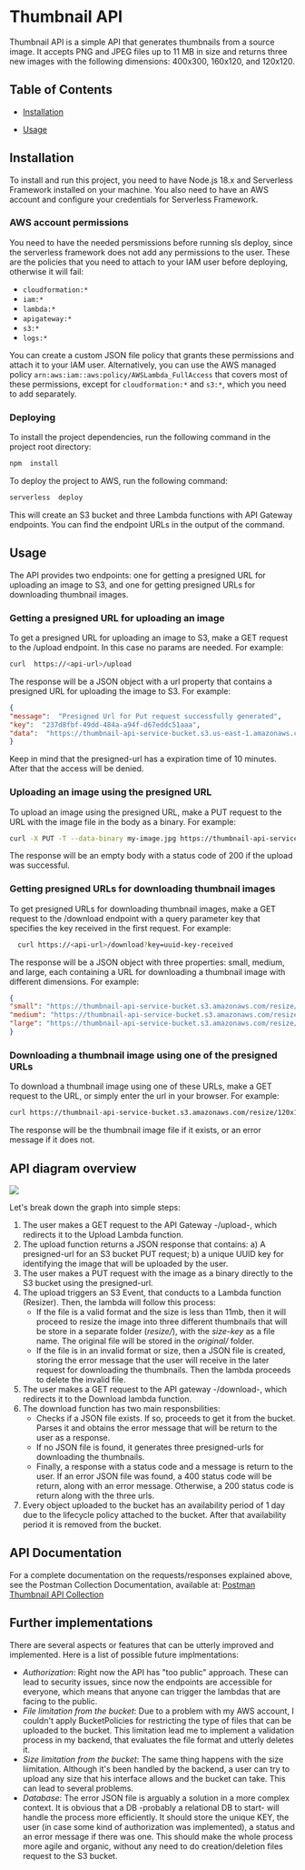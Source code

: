 # Thumbnail API

Thumbnail API is a simple API that generates thumbnails from a source image. It accepts PNG and JPEG files up to 11 MB in size and returns three new images with the following dimensions: 400x300, 160x120, and 120x120.

  
## Table of Contents

  

-  [Installation](#installation)

-  [Usage](#usage)



## Installation

  To install and run this project, you need to have Node.js 18.x and Serverless Framework installed on your machine. You also need to have an AWS account and configure your credentials for Serverless Framework.

### AWS account permissions
You need to have the needed persmissions before running sls deploy, since the serverless framework does not add any permissions to the user. 
These are the policies that you need to attach to your IAM user before deploying, otherwise it will fail:
-   `cloudformation:*`
-   `iam:*`
-   `lambda:*`
-   `apigateway:*`
-   `s3:*`
-   `logs:*`

You can create a custom JSON file policy that grants these permissions and attach it to your IAM user. Alternatively, you can use the AWS managed policy  `arn:aws:iam::aws:policy/AWSLambda_FullAccess`  that covers most of these permissions, except for  `cloudformation:*`  and  `s3:*`, which you need to add separately.

### Deploying
To install the project dependencies, run the following command in the project root directory:
  ```bash
npm  install
```

To deploy the project to AWS, run the following command:
```bash
serverless  deploy
```
This will create an S3 bucket and three Lambda functions with API Gateway endpoints. You can find the endpoint URLs in the output of the command.


## Usage

The API provides two endpoints: one for getting a presigned URL for uploading an image to S3, and one for getting presigned URLs for downloading thumbnail images.

  
### Getting a presigned URL for uploading an image

To get a presigned URL for uploading an image to S3, make a GET request to the /upload endpoint. In this case no params are needed. For example:

```bash
curl  https://<api-url>/upload
```

The response will be a JSON object with a url property that contains a presigned URL for uploading the image to S3. For example:

```json
{
"message":  "Presigned Url for Put request successfully generated",
"key":  "237d8fbf-49dd-484a-a94f-d67eddc51aaa",
"data":  "https://thumbnail-api-service-bucket.s3.us-east-1.amazonaws.com/original/...id=PutObject"
}
```
Keep in mind that the presigned-url has a expiration time of 10 minutes. After that the access will be denied.

### Uploading an image using the presigned URL
To upload an image using the presigned URL, make a PUT request to the URL with the image file in the body as a binary. For example:
```bash
curl -X PUT -T --data-binary my-image.jpg https://thumbnail-api-service-bucket.s3.amazonaws.com/original/my-image.jpg?AWSAccessKeyId=AKIA...&Expires=163...&Signature=...
```
The response will be an empty body with a status code of 200 if the upload was successful.

### Getting presigned URLs for downloading thumbnail images

To get presigned URLs for downloading thumbnail images, make a GET request to the /download endpoint with a query parameter key that specifies the key received in the first request. For example:
```bash
  curl https://<api-url>/download?key=uuid-key-received
```
The response will be a JSON object with three properties: small, medium, and large, each containing a URL for downloading a thumbnail image with different dimensions. For example:

  
```json
{
"small": "https://thumbnail-api-service-bucket.s3.amazonaws.com/resize/120x120/my-image.jpg",
"medium": "https://thumbnail-api-service-bucket.s3.amazonaws.com/resize/160x120/my-image.jpg",
"large": "https://thumbnail-api-service-bucket.s3.amazonaws.com/resize/400x300/my-image.jpg"
}
```

### Downloading a thumbnail image using one of the presigned URLs

To download a thumbnail image using one of these URLs, make a GET request to the URL, or simply enter the url in your browser. For example:
```bash
curl https://thumbnail-api-service-bucket.s3.amazonaws.com/resize/120x120/my-image.jpg -o my-image-small.jpg
``` 
The response will be the thumbnail image file if it exists, or an error message if it does not.


## API diagram overview
[![](https://mermaid.ink/img/pako:eNptkstqwzAQRX9l0CqBhBB750WhbUpocNuQx6Z4M4nGtqglGVluSEP-vZId59HGBjMaru5cH-bAtpoTi1hmsMwhXiQK3LOuyPSeC0HK9mE4hOnLCtZloZG70wM8zl-nPfeBKVra4b7fdONxL0a54Qh1I-23XvHYO8wNVSJTxGG9iCHV5iQSKhtAZdHW1dm6vecrf_M0F2bLj_dG4sNdYjbm6xUIiRldh1yGvWUIT_X2i-wpYNAFXLgwP2R8uy0BFYet0SXshM1hJmQJo2YiGaPNSKhvLASHVBTUua_yWm4UiqLqptym8tBgonfqhltwB1zY5erUHbrwPjreyDy7q4wgqaocg384gwvPwPudI_0h6l8ANmCSjETB3VYcfCdhNidJCYtcySnFurAJS9TRSbG2erlXWxZZU9OA1SV3fzYR6PZJsijFonLdEtWn1pczcWG1eWs3r1nA4y8dnMj4?type=png)](https://mermaid-js.github.io/mermaid-live-editor/edit#pako:eNptkstqwzAQRX9l0CqBhBB750WhbUpocNuQx6Z4M4nGtqglGVluSEP-vZId59HGBjMaru5cH-bAtpoTi1hmsMwhXiQK3LOuyPSeC0HK9mE4hOnLCtZloZG70wM8zl-nPfeBKVra4b7fdONxL0a54Qh1I-23XvHYO8wNVSJTxGG9iCHV5iQSKhtAZdHW1dm6vecrf_M0F2bLj_dG4sNdYjbm6xUIiRldh1yGvWUIT_X2i-wpYNAFXLgwP2R8uy0BFYet0SXshM1hJmQJo2YiGaPNSKhvLASHVBTUua_yWm4UiqLqptym8tBgonfqhltwB1zY5erUHbrwPjreyDy7q4wgqaocg384gwvPwPudI_0h6l8ANmCSjETB3VYcfCdhNidJCYtcySnFurAJS9TRSbG2erlXWxZZU9OA1SV3fzYR6PZJsijFonLdEtWn1pczcWG1eWs3r1nA4y8dnMj4)

Let's break down the graph into simple steps:

1. The user makes a GET request to the API Gateway -/upload-, which redirects it to the Upload Lambda function. 
2. The upload function returns a JSON response that contains: a) A presigned-url for an S3 bucket PUT request; b) a unique UUID key for identifying the image that will be uploaded by the user.
3. The user makes a PUT request with the image as a binary directly to the S3 bucket using the presigned-url.
4. The upload triggers an S3 Event, that conducts to a Lambda function (Resizer). Then, the lambda will follow this process: 
	* If the file is a valid format and the size is less than 11mb, then it will proceed to resize the image into three different thumbnails that will be store in a separate folder (*resize/*), with the *size-key* as a file name. The original file will be stored in the *original/* folder.
	* If the file is in an invalid format or size, then a JSON file is created, storing the error message that the user will receive in the later request for downloading the thumbnails. Then the lambda proceeds to delete the invalid file.
5. The user makes a GET request to the API gateway -/download-, which redirects it to the Download lambda function.
6. The download function has two main responsbilities:
	*	Checks if a JSON file exists. If so, proceeds to get it from the bucket. Parses it and obtains the error message that will be return to the user as a response.
	*	If no JSON file is found, it generates three presigned-urls for downloading the thumbnails.
	*	Finally, a response with a status code and a message is return to the user. If an error JSON file was found, a 400 status code will be return, along with an error message. Otherwise, a 200 status code is return along with the three urls.
7.  Every object uploaded to the bucket has an availability period of 1 day due to the lifecycle policy attached to the bucket. After that availability period it is removed from the bucket.

## API Documentation
For a complete documentation on the requests/responses explained above, see the Postman Collection Documentation, available at: [Postman Thumbnail API Collection](https://documenter.getpostman.com/view/16895261/2s93m34PVr)

## Further implementations
There are several aspects or features that can be utterly improved and implemented. Here is a list of possible future implmentations:
- *Authorization*: Right now the API has "too public" approach. These can lead to security issues, since now the endpoints are accessible for everyone, which means that anyone can trigger the lambdas that are facing to the public.
- *File limitation from the bucket*: Due to a problem with my AWS account, I couldn't apply BucketPolicies for restricting the type of files that can be uploaded to the bucket. This limitation lead me to implement a validation process in my backend, that evaluates the file format and utterly deletes it. 
- *Size limitation from the bucket*: The same thing happens with the size liimitation. Although it's been handled by the backend, a user can try to upload any size that his interface allows and the bucket can take. This can lead to several problems.
- *Database*: The error JSON file is arguably a solution in a more complex context. It is obvious that a DB -probably a relational DB to start- will handle the process more efficiently. It should store the unique KEY, the user (in case some kind of authorization was implemented), a status and an error message if there was one. This should make the whole process more agile and organic, without any need to do creation/deletion files request to the S3 bucket.